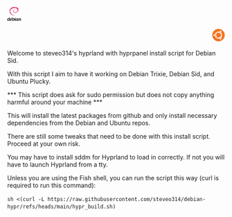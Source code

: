 <p align="left">
    <img src="https://github.com/steveo314/debian-hypr/blob/main/images/Debian_logo.png" width="32" height="32"/>
</p>
<p align="right">
    <img src="https://github.com/steveo314/debian-hypr/blob/main/images/UbuntuCoF.svg" width="32" height="32"/>
</p>

Welcome to steveo314's hyprland with hyprpanel install
script for Debian Sid.

With this script I aim to have it working on Debian Trixie,
Debian Sid, and Ubuntu Plucky.

*** This script does ask for sudo permission but does not
copy anything harmful around your machine ***

This will install the latest packages from github and only
install necessary dependencies from the Debian and Ubuntu
repos.

There are still some tweaks that need to be done with this
install script. Proceed at your own risk.

You may have to install sddm for Hyprland to load in correctly.
If not you will have to launch Hyprland from a tty.

Unless you are using the Fish shell, you can run the script
this way (curl is required to run this command):

`sh <(curl -L https://raw.githubusercontent.com/steveo314/debian-hypr/refs/heads/main/hypr_build.sh)`
